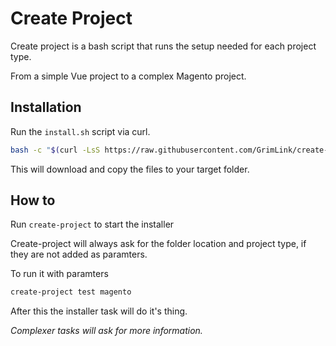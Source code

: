# Create Project

Create project is a bash script
that runs the setup needed for each project type.

From a simple Vue project to a complex Magento project.

## Installation

Run the `install.sh` script via curl.

```bash
bash -c "$(curl -LsS https://raw.githubusercontent.com/GrimLink/create-project/master/install.sh)"
```

This will download and copy the files to your target folder.

## How to

Run `create-project` to start the installer

Create-project will always ask for the folder location and project type, if they are not added as paramters.

To run it with paramters

```bash
create-project test magento
```

After this the installer task will do it's thing.

_Complexer tasks will ask for more information._